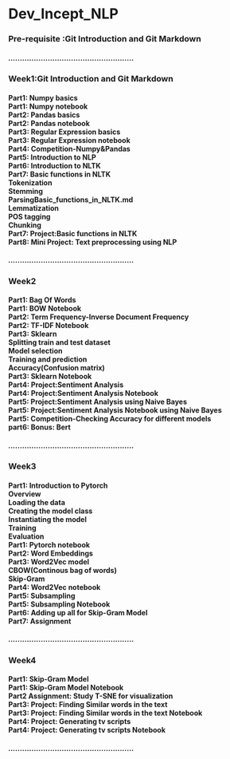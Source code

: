 # Dev_Incept_NLP

<h3>Pre-requisite :Git Introduction and Git Markdown</h3>
<h5>......................................................<h5>
<h3>Week1:Git Introduction and Git Markdown</h3>
<h4>Part1: Numpy basics <br>
Part1: Numpy notebook <br>
Part2: Pandas basics <br>
Part2: Pandas notebook <br>
Part3: Regular Expression basics <br>
Part3: Regular Expression notebook<br>
Part4: Competition-Numpy&Pandas<br>
Part5: Introduction to NLP<br>
Part6: Introduction to NLTK<br>
Part7: Basic functions in NLTK<br>
Tokenization<br>
Stemming<br>
ParsingBasic_functions_in_NLTK.md<br>
Lemmatization<br>
POS tagging<br>
Chunking<br>
Part7: Project:Basic functions in NLTK<br>
Part8: Mini Project: Text preprocessing using NLP<br>
</h4>
<h5>......................................................<h5>
<h3>Week2</h3>
<h4> Part1: Bag Of Words<br>
Part1: BOW Notebook<br>
Part2: Term Frequency-Inverse Document Frequency<br>
Part2: TF-IDF Notebook<br>
Part3: Sklearn<br>
Splitting train and test dataset<br>
Model selection<br>
Training and prediction<br>
Accuracy(Confusion matrix)<br>
Part3: Sklearn Notebook<br>
Part4: Project:Sentiment Analysis<br>
Part4: Project:Sentiment Analysis Notebook<br>
Part5: Project:Sentiment Analysis using Naive Bayes<br>
Part5: Project:Sentiment Analysis Notebook using Naive Bayes<br>
Part5: Competition-Checking Accuracy for different models<br>
part6: Bonus: Bert</h4>
<h5>......................................................<h5>
<h3>Week3</h3>
<h4>
Part1: Introduction to Pytorch<br>
Overview<br>
Loading the data<br>
Creating the model class<br>
Instantiating the model<br>
Training<br>
Evaluation<br>
Part1: Pytorch notebook<br>
Part2: Word Embeddings<br>
Part3: Word2Vec model<br>
CBOW(Continous bag of words)<br>
Skip-Gram<br>
Part4: Word2Vec notebook<br>
Part5: Subsampling<br>
Part5: Subsampling Notebook<br>
Part6: Adding up all for Skip-Gram Model<br>
Part7: Assignment  <br>
</h4>
<h5>......................................................<h5>
<h3>Week4</h3>
  <h4>
    Part1: Skip-Gram Model<br>
Part1: Skip-Gram Model Notebook<br>
Part2 Assignment: Study T-SNE for visualization<br>
Part3: Project: Finding Similar words in the text<br>
Part3: Project: Finding Similar words in the text Notebook<br>
Part4: Project: Generating tv scripts<br>
Part4: Project: Generating tv scripts Notebook<br>
  </h4>
 <h5>......................................................<h5>
